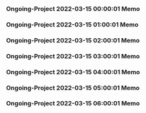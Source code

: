 ### Ongoing-Project 2022-03-15 00:00:01 Memo
### Ongoing-Project 2022-03-15 01:00:01 Memo
### Ongoing-Project 2022-03-15 02:00:01 Memo
### Ongoing-Project 2022-03-15 03:00:01 Memo
### Ongoing-Project 2022-03-15 04:00:01 Memo
### Ongoing-Project 2022-03-15 05:00:01 Memo
### Ongoing-Project 2022-03-15 06:00:01 Memo
